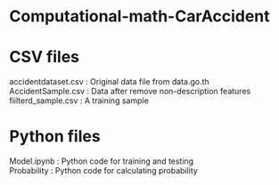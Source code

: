 # Computational-math-CarAccident
# CSV files
accidentdataset.csv : Original data file from data.go.th<br/>
AccidentSample.csv : Data after remove non-description features<br/>
fiilterd_sample.csv : A training sample
# Python files
Model.ipynb : Python code for training and testing<br/>
Probability : Python code for calculating probability
